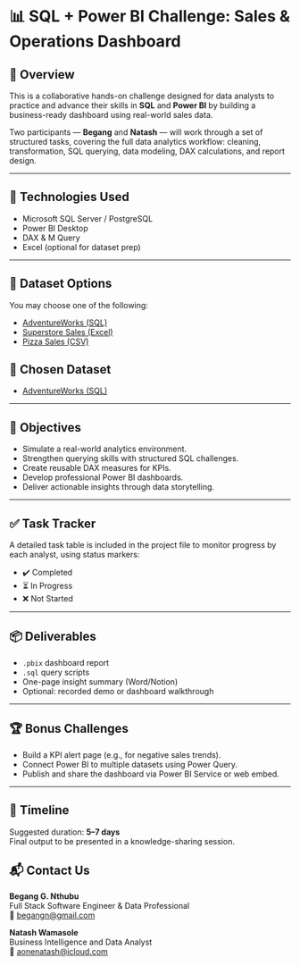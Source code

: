 # 📊 SQL + Power BI Challenge: Sales & Operations Dashboard

## 📌 Overview
This is a collaborative hands-on challenge designed for data analysts to practice and advance their skills in **SQL** and **Power BI** by building a business-ready dashboard using real-world sales data.

Two participants — **Begang** and **Natash** — will work through a set of structured tasks, covering the full data analytics workflow: cleaning, transformation, SQL querying, data modeling, DAX calculations, and report design.

---

## 🔧 Technologies Used
- Microsoft SQL Server / PostgreSQL
- Power BI Desktop
- DAX & M Query
- Excel (optional for dataset prep)

---

## 📁 Dataset Options
You may choose one of the following:
- [AdventureWorks (SQL)](https://github.com/Microsoft/sql-server-samples/tree/master/samples/databases/adventure-works)
- [Superstore Sales (Excel)](https://www.kaggle.com/datasets/vivek468/superstore-dataset-final)
- [Pizza Sales (CSV)](https://www.kaggle.com/datasets/kamikazejohnny/pizza-sales)

## 📁 Chosen Dataset 
- [AdventureWorks (SQL)](https://github.com/Microsoft/sql-server-samples/tree/master/samples/databases/adventure-works)
---

## 🎯 Objectives
- Simulate a real-world analytics environment.
- Strengthen querying skills with structured SQL challenges.
- Create reusable DAX measures for KPIs.
- Develop professional Power BI dashboards.
- Deliver actionable insights through data storytelling.

---

## ✅ Task Tracker
A detailed task table is included in the project file to monitor progress by each analyst, using status markers:
- ✔️ Completed
- ⏳ In Progress
- ❌ Not Started

---

## 📦 Deliverables
- `.pbix` dashboard report
- `.sql` query scripts
- One-page insight summary (Word/Notion)
- Optional: recorded demo or dashboard walkthrough

---

## 🏆 Bonus Challenges
- Build a KPI alert page (e.g., for negative sales trends).
- Connect Power BI to multiple datasets using Power Query.
- Publish and share the dashboard via Power BI Service or web embed.

---

## 📅 Timeline
Suggested duration: **5–7 days**  
Final output to be presented in a knowledge-sharing session.

## 📬 Contact Us
**Begang G. Nthubu**  
Full Stack Software Engineer & Data Professional  
📧 begangn@gmail.com  
 
**Natash Wamasole**  
Business Intelligence and Data Analyst  
📧 aonenatash@icloud.com
 
